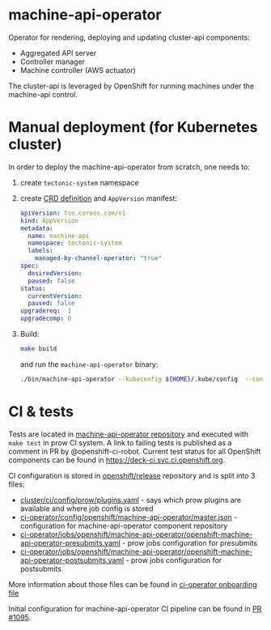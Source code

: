 # machine-api-operator
Operator for rendering, deploying and updating cluster-api components:
- Aggregated API server
- Controller manager
- Machine controller (AWS actuator)

The cluster-api is leveraged by OpenShift for running machines under the machine-api control.

# Manual deployment (for Kubernetes cluster)

In order to deploy the machine-api-operator from scratch, one needs to:

1. create `tectonic-system` namespace
1. create [CRD definition](https://raw.githubusercontent.com/openshift/installer/master/modules/tectonic/resources/manifests/updater/app-version-kind.yaml)
   and `AppVersion` manifest:

   ```yaml
   apiVersion: tco.coreos.com/v1
   kind: AppVersion
   metadata:
     name: machine-api
     namespace: tectonic-system
     labels:
       managed-by-channel-operator: "true"
   spec:
     desiredVersion:
     paused: false
   status:
     currentVersion:
     paused: false
   upgradereq:  1
   upgradecomp: 0
   ```
1. Build:
   ```sh
   make build
   ```
   and run the `machine-api-operator` binary:
   ```sh
   ./bin/machine-api-operator --kubeconfig ${HOME}/.kube/config  --config pkg/render/machine-api-operator-config.yaml --manifest-dir manifests
   ```

# CI & tests

Tests are located in [machine-api-operator repository][1] and executed with `make test` in prow CI system. A link to failing tests is published as a comment in PR by @openshift-ci-robot. Current test status for all OpenShift components can be found in https://deck-ci.svc.ci.openshift.org.

CI configuration is stored in [openshift/release][2] repository and is split into 3 files:
  - [cluster/ci/config/prow/plugins.yaml][3] - says which prow plugins are available and where job config is stored
  - [ci-operator/config/openshift/machine-api-operator/master.json][4] - configuration for machine-api-operator component repository
  - [ci-operator/jobs/openshift/machine-api-operator/openshift-machine-api-operator-presubmits.yaml][5] - prow jobs configuration for presubmits
  - [ci-operator/jobs/openshift/machine-api-operator/openshift-machine-api-operator-postsubmits.yaml][6] - prow jobs configuration for postsubmits

More information about those files can be found in [ci-operator onboarding file][7]

Initial configuration for machine-api-operator CI pipeline can be found in [PR #1095][8].

[1]: https://github.com/openshift/machine-api-operator
[2]: https://github.com/openshift/release
[3]: https://github.com/openshift/release/blob/master/cluster/ci/config/prow/plugins.yaml
[4]: https://github.com/openshift/release/blob/master/ci-operator/config/openshift/machine-api-operator/master.json
[5]: https://github.com/openshift/release/blob/master/ci-operator/jobs/openshift/machine-api-operator/openshift-machine-api-operator-presubmits.yaml
[6]: https://github.com/openshift/release/blob/master/ci-operator/jobs/openshift/machine-api-operator/openshift-machine-api-operator-postsubmits.yaml
[7]: https://github.com/openshift/ci-operator/blob/master/ONBOARD.md
[8]: https://github.com/openshift/release/pull/1095
